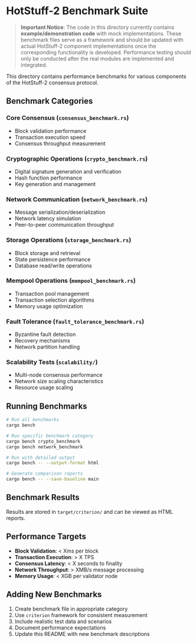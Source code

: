 # HotStuff-2 Benchmark Suite

> **Important Notice**: The code in this directory currently contains **example/demonstration code** with mock implementations. These benchmark files serve as a framework and should be updated with actual HotStuff-2 component implementations once the corresponding functionality is developed. Performance testing should only be conducted after the real modules are implemented and integrated.

This directory contains performance benchmarks for various components of the HotStuff-2 consensus protocol.

## Benchmark Categories

### Core Consensus (`consensus_benchmark.rs`)
- Block validation performance
- Transaction execution speed
- Consensus throughput measurement

### Cryptographic Operations (`crypto_benchmark.rs`)
- Digital signature generation and verification
- Hash function performance
- Key generation and management

### Network Communication (`network_benchmark.rs`)
- Message serialization/deserialization
- Network latency simulation
- Peer-to-peer communication throughput

### Storage Operations (`storage_benchmark.rs`)
- Block storage and retrieval
- State persistence performance
- Database read/write operations

### Mempool Operations (`mempool_benchmark.rs`)
- Transaction pool management
- Transaction selection algorithms
- Memory usage optimization

### Fault Tolerance (`fault_tolerance_benchmark.rs`)
- Byzantine fault detection
- Recovery mechanisms
- Network partition handling

### Scalability Tests (`scalability/`)
- Multi-node consensus performance
- Network size scaling characteristics
- Resource usage scaling

## Running Benchmarks

```bash
# Run all benchmarks
cargo bench

# Run specific benchmark category
cargo bench crypto_benchmark
cargo bench network_benchmark

# Run with detailed output
cargo bench -- --output-format html

# Generate comparison reports
cargo bench -- --save-baseline main
```

## Benchmark Results

Results are stored in `target/criterion/` and can be viewed as HTML reports.

## Performance Targets

- **Block Validation**: < Xms per block
- **Transaction Execution**: > X TPS
- **Consensus Latency**: < X seconds to finality
- **Network Throughput**: > XMB/s message processing
- **Memory Usage**: < XGB per validator node

## Adding New Benchmarks

1. Create benchmark file in appropriate category
2. Use `criterion` framework for consistent measurement
3. Include realistic test data and scenarios
4. Document performance expectations
5. Update this README with new benchmark descriptions
